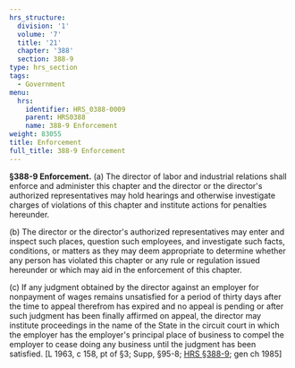 ```yaml
---
hrs_structure:
  division: '1'
  volume: '7'
  title: '21'
  chapter: '388'
  section: 388-9
type: hrs_section
tags:
  - Government
menu:
  hrs:
    identifier: HRS_0388-0009
    parent: HRS0388
    name: 388-9 Enforcement
weight: 83055
title: Enforcement
full_title: 388-9 Enforcement
---
```

**§388-9 Enforcement.** (a) The director of labor and industrial relations shall enforce and administer this chapter and the director or the director's authorized representatives may hold hearings and otherwise investigate charges of violations of this chapter and institute actions for penalties hereunder.

(b) The director or the director's authorized representatives may enter and inspect such places, question such employees, and investigate such facts, conditions, or matters as they may deem appropriate to determine whether any person has violated this chapter or any rule or regulation issued hereunder or which may aid in the enforcement of this chapter.

(c) If any judgment obtained by the director against an employer for nonpayment of wages remains unsatisfied for a period of thirty days after the time to appeal therefrom has expired and no appeal is pending or after such judgment has been finally affirmed on appeal, the director may institute proceedings in the name of the State in the circuit court in which the employer has the employer's principal place of business to compel the employer to cease doing any business until the judgment has been satisfied. [L 1963, c 158, pt of §3; Supp, §95-8; [HRS §388-9](/title-21/chapter-388/section-388-9/); gen ch 1985]
